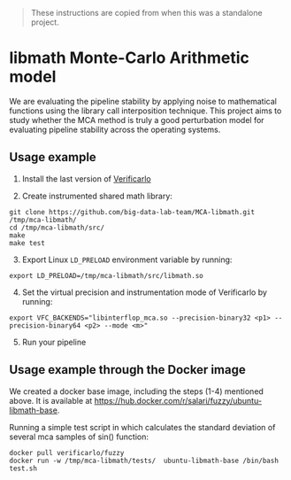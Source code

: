 > These instructions are copied from when this was a standalone project.

# libmath Monte-Carlo Arithmetic model
We are evaluating the pipeline stability by applying noise to mathematical functions 
using the library call interposition technique. This project aims to study whether 
the MCA method is truly a good perturbation model for evaluating pipeline stability 
across the operating systems.

## Usage example

1) Install the last version of [Verificarlo](https://github.com/verificarlo/verificarlo)

2) Create instrumented shared math library:
```
git clone https://github.com/big-data-lab-team/MCA-libmath.git /tmp/mca-libmath/
cd /tmp/mca-libmath/src/
make
make test
```

3) Export Linux `LD_PRELOAD` environment variable by running:
```
export LD_PRELOAD=/tmp/mca-libmath/src/libmath.so
```

4) Set the virtual precision and instrumentation mode of Verificarlo by running:
```
export VFC_BACKENDS="libinterflop_mca.so --precision-binary32 <p1> --precision-binary64 <p2> --mode <m>"
```

5) Run your pipeline

## Usage example through the Docker image

We created a docker base image, including the steps (1-4) mentioned above. It is available at https://hub.docker.com/r/salari/fuzzy/ubuntu-libmath-base.

Running a simple test script in which calculates the standard deviation of several mca samples of sin() function:

```
docker pull verificarlo/fuzzy
docker run -w /tmp/mca-libmath/tests/  ubuntu-libmath-base /bin/bash test.sh
```

